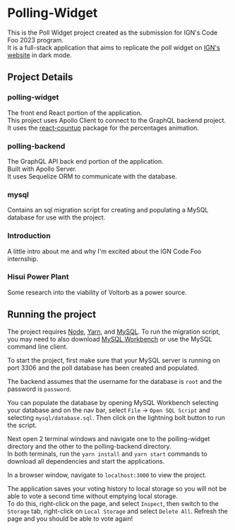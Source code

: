 # Polling-Widget

This is the Poll Widget project created as the submission for IGN's Code Foo 2023 program.  
It is a full-stack application that aims to replicate the poll widget on [IGN's website](https://www.ign.com/articles/the-magicians-elephant-review) in dark mode.  
  
## Project Details  
### polling-widget  
The front end React portion of the application.  
This project uses Apollo Client to connect to the GraphQL backend project.  
It uses the [react-countup](https://www.npmjs.com/package/react-countup) package for the percentages animation.
### polling-backend  
The GraphQL API back end portion of the application.  
Built with Apollo Server.  
It uses Sequelize ORM to communicate with the database.
### mysql  
Contains an sql migration script for creating and populating a MySQL database for use with the project.  
### Introduction  
A little intro about me and why I'm excited about the IGN Code Foo internship.  
### Hisui Power Plant  
Some research into the viability of Voltorb as a power source.  
  
## Running the project  
The project requires [Node](https://nodejs.org/en/download), [Yarn](https://classic.yarnpkg.com/lang/en/docs/install/#mac-stable), and [MySQL](https://dev.mysql.com/downloads/mysql/). 
To run the migration script, you may need to also download [MySQL Workbench](https://www.mysql.com/products/workbench/) or use the MySQL command line client.  
  
To start the project, first make sure that your MySQL server is running on port 3306 and the poll database has been created and populated.  
  
The backend assumes that the username for the database is `root` and the password is `password`.  
  
You can populate the database by opening MySQL Workbench selecting your database and on the nav bar, select `File` -> `Open SQL Script` and selecting `mysql/database.sql`. Then click on the lightning bolt button to run the script.  
  
Next open 2 terminal windows and navigate one to the polling-widget directory and the other to the polling-backend directory.  
In both terminals, run the `yarn install` and `yarn start` commands to download all dependencies and start the applications.  
  
In a browser window, navigate to `localhost:3000` to view the project.  
  
The application saves your voting history to local storage so you will not be able to vote a second time without emptying local storage.  
To do this, right-click on the page, and select `Inspect`, then switch to the `Storage` tab, right-click on `Local Storage` and select `Delete All`. Refresh the page and you should be able to vote again!
